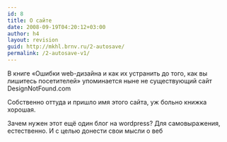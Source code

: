```yaml
---
id: 8
title: О сайте
date: 2008-09-19T04:20:12+03:00
author: h4
layout: revision
guid: http://mkhl.brnv.ru/2-autosave/
permalink: /2-autosave-v1/
---
```

В книге «Ошибки web-дизайна и как их устранить до того, как вы лишитесь посетителей» упоминается ныне не существующий сайт DesignNotFound.com

Собственно оттуда и пришло имя этого сайта, уж больно книжка хорошая.

Зачем нужен этот ещё один блог на wordpress? Для самовыражения, естественно. И с целью донести свои мысли о веб